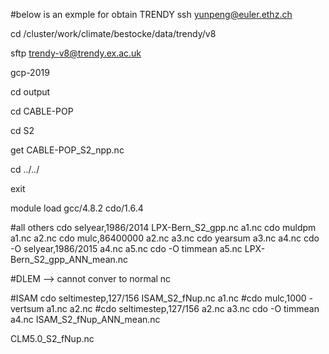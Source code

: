 #below is an exmple for obtain TRENDY
ssh yunpeng@euler.ethz.ch

cd /cluster/work/climate/bestocke/data/trendy/v8

sftp trendy-v8@trendy.ex.ac.uk

gcp-2019

cd output

cd CABLE-POP

cd S2

get CABLE-POP_S2_npp.nc

cd ../../

exit 

module load gcc/4.8.2 cdo/1.6.4

#all others
cdo selyear,1986/2014 LPX-Bern_S2_gpp.nc a1.nc
cdo muldpm a1.nc a2.nc
cdo mulc,86400000 a2.nc a3.nc
cdo yearsum a3.nc a4.nc
cdo -O selyear,1986/2015 a4.nc a5.nc
cdo -O timmean a5.nc LPX-Bern_S2_gpp_ANN_mean.nc

#DLEM --> cannot conver to normal nc

#ISAM
cdo seltimestep,127/156 ISAM_S2_fNup.nc a1.nc
#cdo mulc,1000 -vertsum a1.nc a2.nc
#cdo seltimestep,127/156 a2.nc a3.nc
cdo -O timmean a4.nc ISAM_S2_fNup_ANN_mean.nc


CLM5.0_S2_fNup.nc
